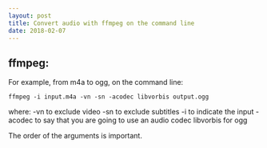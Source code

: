 ```yaml
---
layout: post
title: Convert audio with ffmpeg on the command line
date: 2018-02-07
---
```


## ffmpeg:

For example, from m4a to ogg, on the command line:

    ffmpeg -i input.m4a -vn -sn -acodec libvorbis output.ogg 

where:
-vn to exclude video
-sn to exclude subtitles
-i  to indicate the input
-acodec to say that you are going to use an audio codec
libvorbis for ogg

The order of the arguments is important.

